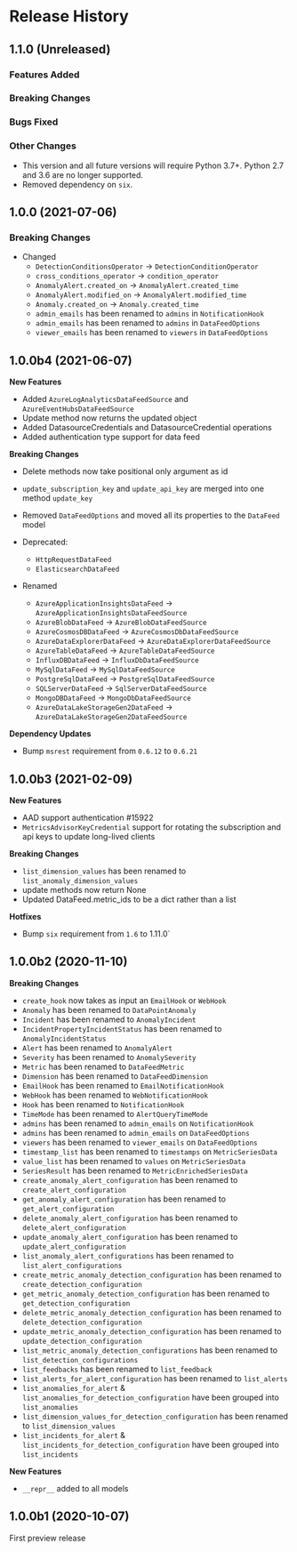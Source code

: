 # Release History

## 1.1.0 (Unreleased)

### Features Added

### Breaking Changes

### Bugs Fixed

### Other Changes
- This version and all future versions will require Python 3.7+. Python 2.7 and 3.6 are no longer supported.
- Removed dependency on `six`.

## 1.0.0 (2021-07-06)

### Breaking Changes

- Changed
  - `DetectionConditionsOperator` -> `DetectionConditionOperator`
  - `cross_conditions_operator` -> `condition_operator`
  - `AnomalyAlert.created_on` -> `AnomalyAlert.created_time`
  - `AnomalyAlert.modified_on` -> `AnomalyAlert.modified_time`
  - `Anomaly.created_on` -> `Anomaly.created_time`
  - `admin_emails` has been renamed to `admins` in `NotificationHook`
  - `admin_emails` has been renamed to `admins` in `DataFeedOptions`
  - `viewer_emails` has been renamed to `viewers` in `DataFeedOptions`

## 1.0.0b4 (2021-06-07)

**New Features**

- Added `AzureLogAnalyticsDataFeedSource` and `AzureEventHubsDataFeedSource`
- Update method now returns the updated object
- Added DatasourceCredentials and DatasourceCredential operations
- Added authentication type support for data feed

**Breaking Changes**

- Delete methods now take positional only argument as id
- `update_subscription_key` and `update_api_key` are merged into one method `update_key`
- Removed `DataFeedOptions` and moved all its properties to the `DataFeed` model

- Deprecated:
  - `HttpRequestDataFeed`
  - `ElasticsearchDataFeed`

- Renamed
  - `AzureApplicationInsightsDataFeed` -> `AzureApplicationInsightsDataFeedSource`
  - `AzureBlobDataFeed` -> `AzureBlobDataFeedSource`
  - `AzureCosmosDBDataFeed` -> `AzureCosmosDbDataFeedSource`
  - `AzureDataExplorerDataFeed` -> `AzureDataExplorerDataFeedSource`
  - `AzureTableDataFeed` -> `AzureTableDataFeedSource`
  - `InfluxDBDataFeed` -> `InfluxDbDataFeedSource`
  - `MySqlDataFeed` -> `MySqlDataFeedSource`
  - `PostgreSqlDataFeed` -> `PostgreSqlDataFeedSource`
  - `SQLServerDataFeed` -> `SqlServerDataFeedSource`
  - `MongoDBDataFeed` -> `MongoDbDataFeedSource`
  - `AzureDataLakeStorageGen2DataFeed` -> `AzureDataLakeStorageGen2DataFeedSource`

**Dependency Updates**

- Bump `msrest` requirement from `0.6.12` to `0.6.21`

## 1.0.0b3 (2021-02-09)

**New Features**

- AAD support authentication    #15922
- `MetricsAdvisorKeyCredential` support for rotating the subscription and api keys to update long-lived clients
  
**Breaking Changes**

- `list_dimension_values` has been renamed to `list_anomaly_dimension_values`
- update methods now return None
- Updated DataFeed.metric_ids to be a dict rather than a list

**Hotfixes**

- Bump `six` requirement from `1.6` to 1.11.0`

## 1.0.0b2 (2020-11-10)

**Breaking Changes**

- `create_hook` now takes as input an `EmailHook` or `WebHook`
- `Anomaly` has been renamed to `DataPointAnomaly`
- `Incident` has been renamed to `AnomalyIncident`
- `IncidentPropertyIncidentStatus` has been renamed to `AnomalyIncidentStatus`
- `Alert` has been renamed to `AnomalyAlert`
- `Severity` has been renamed to `AnomalySeverity`
- `Metric` has been renamed to `DataFeedMetric`
- `Dimension` has been renamed to `DataFeedDimension`
- `EmailHook` has been renamed to `EmailNotificationHook`
- `WebHook` has been renamed to `WebNotificationHook`
- `Hook` has been renamed to `NotificationHook`
- `TimeMode` has been renamed to `AlertQueryTimeMode`
- `admins` has been renamed to `admin_emails` on `NotificationHook`
- `admins` has been renamed to `admin_emails` on `DataFeedOptions`
- `viewers` has been renamed to `viewer_emails` on `DataFeedOptions`
- `timestamp_list` has been renamed to `timestamps` on `MetricSeriesData`
- `value_list` has been renamed to `values` on `MetricSeriesData`
- `SeriesResult` has been renamed to `MetricEnrichedSeriesData`
- `create_anomaly_alert_configuration` has been renamed to `create_alert_configuration`
- `get_anomaly_alert_configuration` has been renamed to `get_alert_configuration`
- `delete_anomaly_alert_configuration` has been renamed to `delete_alert_configuration`
- `update_anomaly_alert_configuration` has been renamed to `update_alert_configuration`
- `list_anomaly_alert_configurations` has been renamed to `list_alert_configurations`
- `create_metric_anomaly_detection_configuration` has been renamed to `create_detection_configuration`
- `get_metric_anomaly_detection_configuration` has been renamed to `get_detection_configuration`
- `delete_metric_anomaly_detection_configuration` has been renamed to `delete_detection_configuration`
- `update_metric_anomaly_detection_configuration` has been renamed to `update_detection_configuration`
- `list_metric_anomaly_detection_configurations` has been renamed to `list_detection_configurations`
- `list_feedbacks` has been renamed to `list_feedback`
- `list_alerts_for_alert_configuration` has been renamed to `list_alerts`
- `list_anomalies_for_alert` & `list_anomalies_for_detection_configuration` have been grouped into `list_anomalies`
- `list_dimension_values_for_detection_configuration` has been renamed to `list_dimension_values`
- `list_incidents_for_alert` & `list_incidents_for_detection_configuration` have been grouped into `list_incidents`

**New Features**

- `__repr__` added to all models

## 1.0.0b1 (2020-10-07)

First preview release
